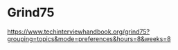 # Grind75
https://www.techinterviewhandbook.org/grind75?grouping=topics&mode=preferences&hours=8&weeks=8
